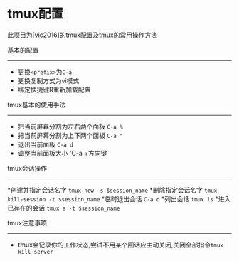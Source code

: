 tmux配置
====
此项目为[vic2016]的tmux配置及tmux的常用操作方法

基本的配置
____
* 更换`<prefix>`为`C-a`
* 更换复制方式为vi模式
* 绑定快捷键R重新加载配置

tmux基本的使用手法
____
* 把当前屏幕分割为左右两个面板 `C-a %`
* 把当前屏幕分割为上下两个面板 `C-a "`
* 退出当前面板 `C-a d`
* 调整当前面板大小 'C-a +方向键`

tmux会话操作
____
*创建并指定会话名字 `tmux new -s $session_name`
*删除指定会话名字 `tmux kill-session -t $session_name`
*临时退出会话 `C-a d`
*列出会话 `tmux ls`
*进入已存在的会话 `tmux a -t $session_name`

tmux注意事项
____
* tmux会记录你的工作状态,尝试不用某个回话应主动关闭,关闭全部指令`tmux kill-server`

